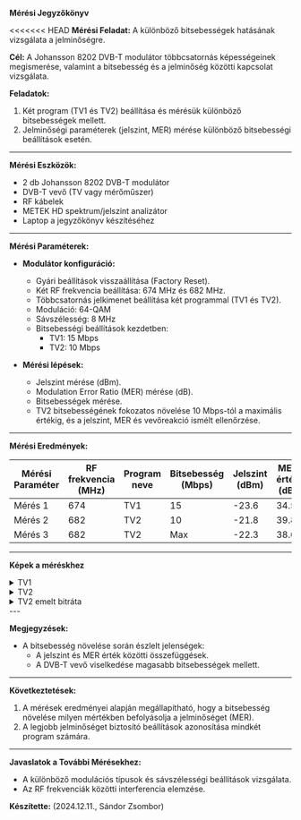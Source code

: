 **Mérési Jegyzőkönyv**

<<<<<<< HEAD
**Mérési Feladat:**
A különböző bitsebességek hatásának vizsgálata a jelminőségre.

**Cél:**
A Johansson 8202 DVB-T modulátor többcsatornás képességeinek megismerése, valamint a bitsebesség és a jelminőség közötti kapcsolat vizsgálata.

**Feladatok:**

1. Két program (TV1 és TV2) beállítása és mérésük különböző bitsebességek mellett.
2. Jelminőségi paraméterek (jelszint, MER) mérése különböző bitsebességi beállítások esetén.

---

**Mérési Eszközök:**

- 2 db Johansson 8202 DVB-T modulátor
- DVB-T vevő (TV vagy mérőműszer)
- RF kábelek
- METEK HD spektrum/jelszint analizátor
- Laptop a jegyzőkönyv készítéséhez

---

**Mérési Paraméterek:**

- **Modulátor konfiguráció:**

  - Gyári beállítások visszaállítása (Factory Reset).
  - Két RF frekvencia beállítása: 674 MHz és 682 MHz.
  - Többcsatornás jelkimenet beállítása két programmal (TV1 és TV2).
  - Moduláció: 64-QAM
  - Sávszélesség: 8 MHz
  - Bitsebességi beállítások kezdetben:
    - TV1: 15 Mbps
    - TV2: 10 Mbps

- **Mérési lépések:**

  - Jelszint mérése (dBm).
  - Modulation Error Ratio (MER) mérése (dB).
  - Bitsebességek mérése.
  - TV2 bitsebességének fokozatos növelése 10 Mbps-tól a maximális értékig, és a jelszint, MER és vevőreakció ismélt ellenőrzése.

---

**Mérési Eredmények:**

| Mérési Paraméter | RF frekvencia (MHz) | Program neve | Bitsebesség (Mbps) | Jelszint (dBm) | MER érték (dB) |
| ---------------- | ------------------- | ------------ | ------------------ | -------------- | -------------- |
| Mérés 1          | 674                 | TV1          | 15                 | -23.6          | 34.5           |
| Mérés 2          | 682                 | TV2          | 10                 | -21.8          | 39.8           |
| Mérés 3          | 682                 | TV2          | Max                | -22.3          | 38.6           |

---
**Képek a méréskhez**
<details>
  <summary>TV1</summary>
    <details>
      <summary>TV</summary>
      <img src="https://github.com/user-attachments/assets/6434e11e-c51d-4914-9af4-0e1055eaf317">
    </details>
    <details>
       <summary>Spect</summary>
      <img src="https://github.com/user-attachments/assets/7991c104-cb53-4137-88d8-1928b98bb752">
    </details>
    <details>
      <summary>Meter</summary>
      <img src="https://github.com/user-attachments/assets/01179ba0-5c07-4152-a648-26fcaac11a1e">
    </details>
</details>

<details>
  <summary>TV2</summary>
    <details>
      <summary>TV</summary>
      <img src="https://github.com/user-attachments/assets/d627744e-eaff-4312-847e-e9d84b39c80b">
    </details>
    <details>
       <summary>Spect</summary>
      <img src="https://github.com/user-attachments/assets/2a9ea7e5-b65f-484e-bea9-c60b098a2dd2">
    </details>
    <details>
      <summary>Meter</summary>
      <img src="https://github.com/user-attachments/assets/23c92924-1d79-4c9f-9c60-94dcac9c2c00">
    </details>
</details>

<details>
  <summary>TV2 emelt bitráta</summary>
    <details>
      <summary>TV</summary>
      <img src="https://github.com/user-attachments/assets/6b281ed9-2002-4802-97ea-a4e6c462424f">
    </details>
    <details>
       <summary>Spect</summary>
      <img src="https://github.com/user-attachments/assets/04958cd2-891e-4f7e-a9d5-cee12bb6fe73">
    </details>
    <details>
      <summary>Meter</summary>
      <img src="https://github.com/user-attachments/assets/a9764102-0efb-411e-9485-2629344bf0c1">
    </details>
</details>
---

**Megjegyzések:**

- A bitsebesség növelése során észlelt jelenségek:
  - A jelszint és MER érték közötti összefüggések.
  - A DVB-T vevő viselkedése magasabb bitsebességek mellett.

---

**Következtetések:**

1. A mérések eredményei alapján megállapítható, hogy a bitsebesség növelése milyen mértékben befolyásolja a jelminőséget (MER).
2. A legjobb jelminőséget biztosító beállítások azonosítása mindkét program számára.

---

**Javaslatok a További Mérésekhez:**

- A különböző modulációs típusok és sávszélességi beállítások vizsgálata.
- Az RF frekvenciák közötti interferencia elemzése.

**Készítette:**
(2024.12.11., Sándor Zsombor)
